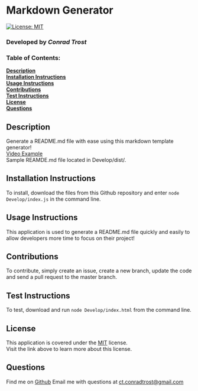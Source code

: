 
  # Markdown Generator
  [![License: MIT](https://img.shields.io/badge/License-MIT-yellow.svg)](https://opensource.org/licenses/MIT)
  ### Developed by ***Conrad Trost***

  ### Table of Contents:

  **[Description](#description)**<br>
  **[Installation Instructions](#installation-instructions)**<br>
  **[Usage Instructions](#usage-instructions)**<br>
  **[Contributions](#contributions)**<br>
  **[Test Instructions](#test-instructions)**<br>
  **[License](#license)**<br>
  **[Questions](#questions)**<br>

  ## Description
  Generate a README.md file with ease using this markdown template generator!<br>
  [Video Example](https://youtu.be/1oVactpRegw)<br>
  Sample REAMDE.md file located in Develop/dist/.

  ## Installation Instructions
  To install, download the files from this Github repository and enter `node Develop/index.js` in the command line.

  ## Usage Instructions 
  This application is used to generate a README.md file quickly and easily to allow developers more time to focus on their project!

  ## Contributions
  To contribute, simply create an issue, create a new branch, update the code and send a pull request to the master branch.

  ## Test Instructions
  To test, download and run `node Develop/index.html` from the command line.

  ## License
  This application is covered under the [MIT](https://opensource.org/licenses/MIT) license.</br>
  Visit the link above to learn more about this license.

  ## Questions

  Find me on [Github](https://github.com/retro1967)
  Email me with questions at ct.conradtrost@gmail.com
